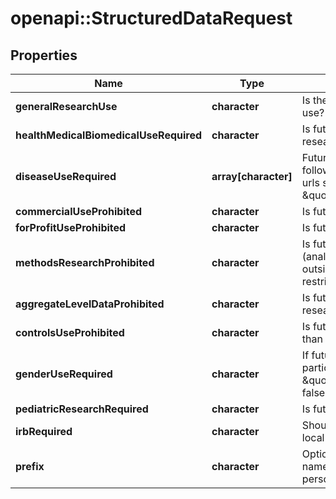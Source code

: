 # openapi::StructuredDataRequest


## Properties
Name | Type | Description | Notes
------------ | ------------- | ------------- | -------------
**generalResearchUse** | **character** | Is the data available for future general research use? | 
**healthMedicalBiomedicalUseRequired** | **character** | Is future use limited for health/medical/biomedical research? | 
**diseaseUseRequired** | **array[character]** | Future use is limited to research involving the following disease area(s). These values must be urls such as \&quot;http://purl.obolibrary.org/obo/DOID_12345\&quot;. | 
**commercialUseProhibited** | **character** | Is future commercial use prohibited? | 
**forProfitUseProhibited** | **character** | Is future use by for-profit entities prohibited? | 
**methodsResearchProhibited** | **character** | Is future use for methods research (analytic/software/technology development) outside the bounds of the other specified restrictions prohibited? | 
**aggregateLevelDataProhibited** | **character** | Is future use of aggregate-level data for general research purposes prohibited? | 
**controlsUseProhibited** | **character** | Is future use as a control set for diseases other than those specified prohibited? | 
**genderUseRequired** | **character** | If future use is limited to research involving a particular gender, specify \&quot;male\&quot; or \&quot;female\&quot;. Any other value will be read as false. This field is case-insensitive. | 
**pediatricResearchRequired** | **character** | Is future use limited to pediatric research? | 
**irbRequired** | **character** | Should the requester provide documentation of local IRB/REC approval? | 
**prefix** | **character** | Optional. A prefix that is prepended to the field names of the responses. This is purely for personalization. | [optional] 


